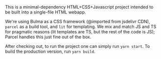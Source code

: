 This is a minimal-dependency HTML+CSS+Javascript project intended to be built into a single-file HTML webapp.

We're using Bulma as a CSS framework (@imported from jsdelivr CDN), `parcel` as a build tool, and `lit` for templating.
We mix and match JS and TS for pragmatic reasons (lit templates are TS, but the rest of the code is JS); Parcel handles this just fine out of the box.

After checking out, to run the project one can simply run `yarn start`.
To build the production version, run `yarn build`.